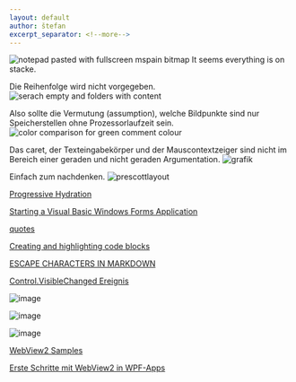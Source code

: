 ```yaml
---
layout: default
author: štefan
excerpt_separator: <!--more-->
---
```

![notepad pasted with fullscreen mspain bitmap](https://github.com/ledlightjungledStefan/Osterei/assets/75255909/794f79f4-171d-4214-b8ee-26df44af7e6d)
It seems everything is on stacke.

Die Reihenfolge wird nicht vorgegeben.
![serach empty and folders with content](https://github.com/ledlightjungledStefan/Osterei/assets/75255909/d059b8d8-56bf-4ff6-a0ed-f66822b58194)

Also sollte die Vermutung (assumption), welche Bildpunkte sind nur Speicherstellen ohne Prozessorlaufzeit sein.
![color comparison for green comment colour](https://github.com/ledlightjungledStefan/Osterei/assets/75255909/f274d446-7bb7-4d65-925f-d8dfde4050ea)

Das caret, der Texteingabekörper und der Mauscontextzeiger sind nicht im Bereich einer geraden und nicht geraden Argumentation.
![grafik](https://github.com/ledlightjungledStefan/Osterei/assets/75255909/7c652fc0-c748-44db-99a5-97333544d9e5)

Einfach zum nachdenken.
![prescottlayout](https://github.com/ledlightjungledStefan/Osterei/assets/75255909/57fa25f1-0a0c-4aa5-b041-f2dda74a7d33)

[Progressive Hydration](https://www.patterns.dev/posts/progressive-hydration)

[Starting a Visual Basic Windows Forms Application](https://www.youtube.com/watch?v=EnrOntmxKiM)


[quotes](https://developer.mozilla.org/en-US/docs/Web/CSS/quotes)

[Creating and highlighting code blocks](https://docs.github.com/en/get-started/writing-on-github/working-with-advanced-formatting/creating-and-highlighting-code-blocks)

[ESCAPE CHARACTERS IN MARKDOWN](https://whatismarkdown.com/how-to-escape-markdown-characters/#:~:text=Markdown%20is%20not%20a%20new%20language%3B%20it%20is,common%20way%20is%20to%20use%20the%20backslash%20character.)

[Control.VisibleChanged Ereignis](https://learn.microsoft.com/de-de/dotnet/api/system.windows.forms.control.visiblechanged?view=windowsdesktop-7.0)

![image](https://user-images.githubusercontent.com/75255909/206918163-f8577fb9-5257-4c45-8262-bfcb81d6801d.png)

![image](https://user-images.githubusercontent.com/75255909/206918880-3b661df3-8b2c-436c-9fb0-8c72a2dd8fd2.png)

![image](https://user-images.githubusercontent.com/75255909/206918442-39c83f62-091f-4abd-a7fb-08bc70d78989.png)

[WebView2 Samples](https://github.com/MicrosoftEdge/WebView2Samples)

[Erste Schritte mit WebView2 in WPF-Apps](https://learn.microsoft.com/de-de/microsoft-edge/webview2/get-started/wpf)
